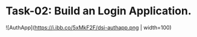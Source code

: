 # Task-02: Build an Login Application.
![AuthApp](https://i.ibb.co/5xMkF2F/dsi-authapp.png | width=100)
